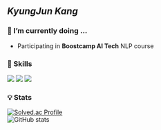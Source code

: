 ## ***KyungJun Kang***

### 🔭 I’m currently doing ...
- Participating in **Boostcamp AI Tech** NLP course

### :rocket: Skills
<img src="https://img.shields.io/badge/Python-3776AB?style=plastic&logo=Python&logoColor=white"/> <img src="https://img.shields.io/badge/PyTorch-EE4C2C?style=plastic&logo=PyTorch&logoColor=white"/> <img src="https://img.shields.io/badge/MySQL-00758F?style=plastic&logo=MySQL&logoColor=white"/>  

### :bulb: Stats
[![Solved.ac Profile](http://mazassumnida.wtf/api/v2/generate_badge?boj=kangjun205)](https://solved.ac/kangjun205/)  
![GitHub stats](https://github-readme-stats.vercel.app/api?username=K-yng&show_icons=true&theme=radical)


<!--
**K-yng/K-yng** is a ✨ _special_ ✨ repository because its `README.md` (this file) appears on your GitHub profile.

Here are some ideas to get you started:

- 🔭 I’m currently working on ...
- 🌱 I’m currently learning ...
- 👯 I’m looking to collaborate on ...
- 🤔 I’m looking for help with ...
- 💬 Ask me about ...
- 📫 How to reach me: ...
- 😄 Pronouns: ...
- ⚡ Fun fact: ...
-->
